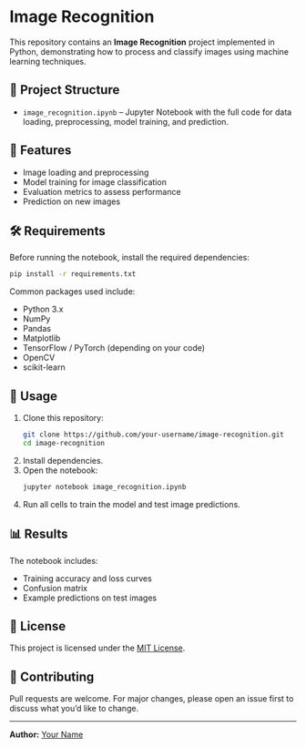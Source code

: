 # Image Recognition

This repository contains an **Image Recognition** project implemented in Python, demonstrating how to process and classify images using machine learning techniques.

## 📂 Project Structure
- `image_recognition.ipynb` – Jupyter Notebook with the full code for data loading, preprocessing, model training, and prediction.

## 🚀 Features
- Image loading and preprocessing
- Model training for image classification
- Evaluation metrics to assess performance
- Prediction on new images

## 🛠️ Requirements
Before running the notebook, install the required dependencies:

```bash
pip install -r requirements.txt
```

Common packages used include:
- Python 3.x
- NumPy
- Pandas
- Matplotlib
- TensorFlow / PyTorch (depending on your code)
- OpenCV
- scikit-learn

## 📌 Usage
1. Clone this repository:
   ```bash
   git clone https://github.com/your-username/image-recognition.git
   cd image-recognition
   ```
2. Install dependencies.
3. Open the notebook:
   ```bash
   jupyter notebook image_recognition.ipynb
   ```
4. Run all cells to train the model and test image predictions.

## 📊 Results
The notebook includes:
- Training accuracy and loss curves
- Confusion matrix
- Example predictions on test images

## 📜 License
This project is licensed under the [MIT License](LICENSE).

## 🤝 Contributing
Pull requests are welcome. For major changes, please open an issue first to discuss what you’d like to change.

---

**Author:** [Your Name](https://github.com/your-username)
